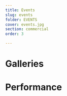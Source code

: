 ```yaml
---
title: Events
slug: events
folder: EVENTS
cover: events.jpg
section: commercial
order: 3

---
```


# Galleries

# Performance
